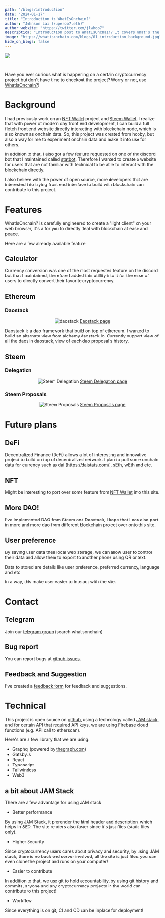 ```yaml
---
path: "/blogs/introduction"
date: "2020-01-17"
title: "Introduction to WhatIsOnchain?"
author: "Johnson Lai (superoo7.eth)"
author_website: "https://twitter.com/jlwhoo7"
description: "Introduction post to WhatIsOnchain? It covers what's the purpose, background, features and technical of this site."
image: "https://whatisonchain.com/blogs/01_introduction_background.jpg"
hide_on_blogs: false
---
```


![](/blogs/01_introduction_background.jpg)

<br />

Have you ever curious what is happening on a certain cryptocurrency project but don't have time to checkout the project? Worry or not, use [WhatIsOnchain?](https://whatisonchain.com)!

# Background

I had previously work on an [NFT Wallet](https://nft-manager.netlify.com/) project and [Steem Wallet](https://swallet.netlify.com/). I realize that with power of modern day front end development, I can build a full fletch front end website directly interacting with blockchain node, which is also known as onchain data. So, this project was created from hobby, but also a way for me to experiment onchain data and make it into use for others.

In addition to that, I also got a few feature requested on one of the discord bot that I maintained called [statbot](https://github.com/superoo7/statbot2). Therefore I wanted to create a website for users that are not familiar with technical to be able to interact with the blockchain directly.

I also believe with the power of open source, more developers that are interested into trying front end interface to build with blockchain can contribute to this project.

# Features

WhatIsOnchain? is carefully engineered to create a "light client" on your web browser, it's a for you to directly deal with blockchain at ease and peace.

Here are a few already available feature

## Calculator

Currency conversion was one of the most requested feature on the discord bot that I maintained, therefore I added this utillity into it for the ease of users to directly convert their favorite cryptocurrency.

## Ethereum

### Daostack

<div align="center">

![daostack](/blogs/01_daostack.png)
[Daostack page](/coins/ethereum/daostack)

</div>

Daostack is a dao framework that build on top of ethereum. I wanted to build an alternate view from alchemy.daostack.io. Currently support view of all the daos in daostack, view of each dao proposal's history.

## Steem

### Delegation

<div align="center">

![Steem Delegation](/blogs/01_steem_delegation.png)
[Steem Delegation page](/coins/steem/delegation)

</div>

### Steem Proposals

<div align="center">

![Steem Proposals](/blogs/01_steem_proposals.png)
[Steem Proposals page](/coins/steem/proposals)

</div>

# Future plans

## DeFi

Decentralized Finance (DeFi) allows a lot of interesting and innovative project to build on top of decentralized network. I plan to pull some onchain data for currency such as dai (https://daistats.com/), sEth, wEth and etc.

## NFT

Might be interesting to port over some feature from [NFT Wallet](https://nft-manager.netlify.com/) into this site.

## More DAO!

I've implemented DAO from Steem and Daostack, I hope that I can also port in more and more dao from different blockchain project over onto this site.

## User preference

By saving user data their local web storage, we can allow user to control their data and allow them to export to another phone using QR or text.

Data to stored are details like user preference, preferred currency, language and etc

In a way, this make user easier to interact with the site.

# Contact

## Telegram

Join our [telegram group](https://t.me/whatisonchain) (search whatisonchain)

## Bug report

You can report bugs at [github issues](https://github.com/whatisonchain/whatisonchain/issues).

## Feedback and Suggestion

I've created a [feedback form](https://forms.gle/3oiboPZJ7ff6R7oX6) for feedback and suggestions.

# Technical

This project is open source on [github](https://github.com/whatisonchain/whatisonchain), using a technology called [JAM stack](https://jamstack.org/), and for certain API that required API keys, we are using Firebase cloud functions (e.g. API call to etherscan).

Here's are a few library that we are using:

- Graphql (powered by [thegraph.com](https://thegraph.com))
- Gatsby.js
- React
- Typescript
- Tailwindcss
- Web3

## a bit about JAM Stack

There are a few advantage for using JAM stack

- Better performance

By using JAM Stack, it prerender the html header and description, which helps in SEO. The site renders also faster since it's just files (static files only).

- Higher Security

Since cryptocurrency users cares about privacy and security, by using JAM stack, there is no back end server involved, all the site is just files, you can even clone the project and runs on your computer!

- Easier to contribute

In addition to that, we use git to hold accountability, by using git history and commits, anyone and any cryptocurrency projects in the world can contribute to this project!

- Workflow

Since everything is on git, CI and CD can be inplace for deployment!
